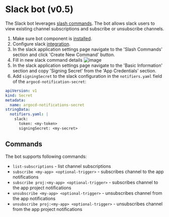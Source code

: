 # Slack bot (v0.5)

The Slack bot leverages [slash commands](https://api.slack.com/interactivity/slash-commands). The bot allows slack users
to view existing channel subscriptions and subscribe or unsubscribe channels.

1. Make sure bot component is [installed](./bot.md).
1. Configure slack [integration](../services/slack.md).
1. In the slack application settings page navigate to the 'Slash Commands' section and click 'Create New Command' button.
1. Fill in new slack command details
![image](https://user-images.githubusercontent.com/426437/75645798-2e022480-5bfc-11ea-8682-5ce362bdcc9a.png)
1. In the slack application settings page navigate to the 'Basic Information' section and copy 'Signing Secret' from the 'App Credentials' section.
1. Add `signingSecret` to the slack configuration in the `notifiers.yaml` field of the `argocd-notification-secret`:
```yaml
apiVersion: v1
kind: Secret
metadata:
  name: argocd-notifications-secret
stringData:
  notifiers.yaml: |
    slack:
      token: <my-token>
      signingSecret: <my-secret>
```

## Commands

The bot supports following commands:

* `list-subscriptions` - list channel subscriptions
* `subscribe <my-app> <optional-trigger>` - subscribes channel to the app notifications
* `subscribe proj:<my-app> <optional-trigger>` - subscribes channel to the app project notifications
* `unsubscribe <my-app> <optional-trigger>` - unsubscribes channel from the app notifications
* `unsubscribe proj:<my-app> <optional-trigger>` - unsubscribes channel from the app project notifications